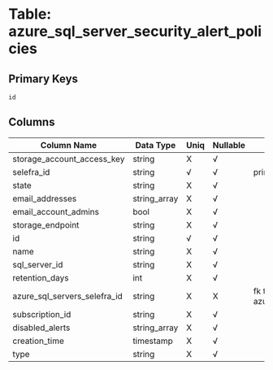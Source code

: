 # Table: azure_sql_server_security_alert_policies

## Primary Keys 

```
id
```


## Columns 

|  Column Name   |  Data Type  | Uniq | Nullable | Description | 
|  ----  | ----  | ----  | ----  | ---- | 
| storage_account_access_key | string | X | √ |  | 
| selefra_id | string | √ | √ | primary keys value md5 | 
| state | string | X | √ |  | 
| email_addresses | string_array | X | √ |  | 
| email_account_admins | bool | X | √ |  | 
| storage_endpoint | string | X | √ |  | 
| id | string | √ | √ |  | 
| name | string | X | √ |  | 
| sql_server_id | string | X | √ |  | 
| retention_days | int | X | √ |  | 
| azure_sql_servers_selefra_id | string | X | X | fk to azure_sql_servers.selefra_id | 
| subscription_id | string | X | √ |  | 
| disabled_alerts | string_array | X | √ |  | 
| creation_time | timestamp | X | √ |  | 
| type | string | X | √ |  | 


